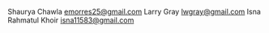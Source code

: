 Shaurya Chawla <emorres25@gmail.com>
Larry Gray <lwgray@gmail.com>
Isna Rahmatul Khoir <isna11583@gmail.com>
